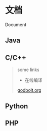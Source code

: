 # 文档
Document

## Java

## C/C++

> some links
>
> - 在线编译
> 
> [godbolt.org](https://godbolt.org/)
> 


## Python

## PHP
